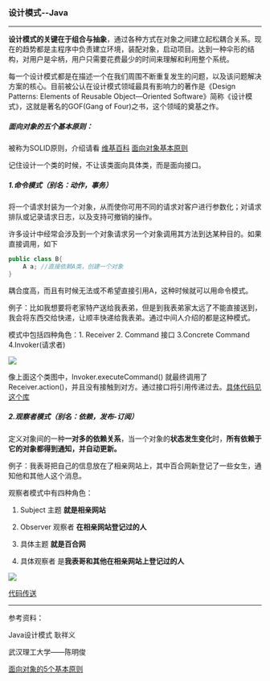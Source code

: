 ### 设计模式--Java

---

**设计模式的关键在于组合与抽象**，通过各种方式在对象之间建立起松耦合关系。现在的趋势都是主程序中负责建立环境，装配对象，启动项目。达到一种伞形的结构，对用户是伞柄，用户只需要花费最少的时间来理解和利用整个系统。

每一个设计模式都是在描述一个在我们周围不断重复发生的问题，以及该问题解决方案的核心。目前被公认在设计模式领域最具有影响力的著作是《Design Patterns: Elements of Reusable Object—Oriented Software》简称《设计模式》，这就是著名的GOF(Gang of Four)之书，这个领域的奠基之作。

##### 面向对象的五个基本原则：

被称为SOLID原则，介绍请看 [维基百科](https://zh.wikipedia.org/wiki/SOLID_(%E9%9D%A2%E5%90%91%E5%AF%B9%E8%B1%A1%E8%AE%BE%E8%AE%A1))  [面向对象基本原则](https://www.jianshu.com/p/0e71b4967c36)  

记住设计一个类的时候，不让该类面向具体类，而是面向接口。



##### 1.命令模式（别名：动作，事务）

将一个请求封装为一个对象，从而使你可用不同的请求对客户进行参数化；对请求排队或记录请求日志，以及支持可撤销的操作。

许多设计中经常会涉及到一个对象请求另一个对象调用其方法到达某种目的。如果直接调用，如下

```java
public class B{
    A a; //直接依赖A类，创建一个对象
}
```

耦合度高，而且有时候无法或不希望直接引用A，这种时候就可以用命令模式。

例子：比如我想要将老家特产送给我表弟，但是到我表弟家太远了不能直接送到，我会将东西交给快递，让顺丰快递给我表弟。通过中间人介绍的都是这种模式。

模式中包括四种角色：1. Receiver   2. Command 接口  3.Concrete Command   4.Invoker(请求者)

<img src="https://github.com/krystalics/MyPostPicture/blob/master/58.png?raw=true">

像上面这个类图中，Invoker.executeCommand() 就最终调用了Receiver.action()，并且没有接触到对方。通过接口将引用传递过去。[具体代码见这个库](https://github.com/krystalics/DesignPattern/tree/master/src/com/company/command)



##### 2.观察者模式（别名：依赖，发布-订阅）

​	定义对象间的一种**一对多的依赖关系**，当一个对象的**状态发生变化**时，**所有依赖于它的对象都得到通知，并自动更新。**

例子：我表哥把自己的信息放在了相亲网站上，其中百合网新登记了一些女生，通知他和其他人这个消息。

观察者模式中有四种角色：

1. Subject 主题  **就是相亲网站**

2. Observer 观察者  **在相亲网站登记过的人**
3. 具体主题 **就是百合网**
4. 具体观察者 是**我表哥和其他在相亲网站上登记过的人**

<img src="https://github.com/krystalics/MyPostPicture/blob/master/59.png?raw=true">

 [代码传送](https://github.com/krystalics/DesignPattern/tree/master/src/com/company/observer)











---

参考资料：

Java设计模式 耿祥义

武汉理工大学——陈明俊

[面向对象的5个基本原则](https://www.jianshu.com/p/0e71b4967c36)